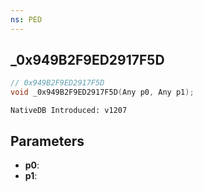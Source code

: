 ```yaml
---
ns: PED
---
```

## _0x949B2F9ED2917F5D

```c
// 0x949B2F9ED2917F5D
void _0x949B2F9ED2917F5D(Any p0, Any p1);
```

```
NativeDB Introduced: v1207
```

## Parameters
* **p0**:
* **p1**:
